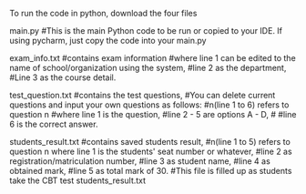 To run the code in python, download the four files


main.py 
#This is the main Python code to be run or copied to your IDE. If using pycharm, just copy the code into your main.py



exam_info.txt
#contains exam information
#where line 1 can be edited to the name of school/organization using the system,
#line 2 as the department,
#Line 3 as the course detail.



test_question.txt
#contains the test questions,
#You can delete current questions and input your own questions as follows:
#n(line 1 to 6) refers to question n
#where line 1 is the question,
#line 2 - 5 are options A - D, #
#line 6 is the correct answer.



students_result.txt
#contains saved students result,
#n(line 1 to 5) refers to question n where line 1 is the students' seat number or whatever,
#line 2 as registration/matriculation number,
#line 3 as student name,
#line 4 as obtained mark,
#line 5 as total mark of 30.
#This file is filled up as students take the CBT test
students_result.txt
